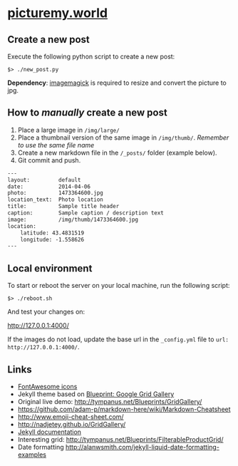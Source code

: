 # [picturemy.world](http://picturemy.world)

## Create a new post

Execute the following python script to create a new post:

```
$> ./new_post.py
```

**Dependency**: [imagemagick](http://www.imagemagick.org/script/index.php) is required to resize and convert the picture to jpg.

## How to _manually_ create a new post

1. Place a large image in `/img/large/`
2. Place a thumbnail version of the same image in `/img/thumb/`. _Remember to use the same file name_
3. Create a new markdown file in the `/_posts/` folder (example below).
4. Git commit and push.

```txt
---
layout: 		default
date:   		2014-04-06
photo: 			1473364600.jpg
location_text: 	Photo location
title: 			Sample title header
caption: 		Sample caption / description text
image: 			/img/thumb/1473364600.jpg
location:
    latitude: 43.4831519
    longitude: -1.558626
---
```

## Local environment

To start or reboot the server on your local machine, run the following script:

```
$> ./reboot.sh
```

And test your changes on:

http://127.0.0.1:4000/

If the images do not load, update the base url in the `_config.yml` file to `url: http://127.0.0.1:4000/`.

## Links

- [FontAwesome icons](http://fontawesome.io/)
- Jekyll theme based on [Blueprint: Google Grid Gallery](http://tympanus.net/codrops/?p=18699)
- Original live demo: http://tympanus.net/Blueprints/GridGallery/
- https://github.com/adam-p/markdown-here/wiki/Markdown-Cheatsheet
- http://www.emoji-cheat-sheet.com/
- http://nadjetey.github.io/GridGallery/
- [Jekyll documentation](http://jekyllrb.com/)
- Interesting grid: http://tympanus.net/Blueprints/FilterableProductGrid/
- Date formatting http://alanwsmith.com/jekyll-liquid-date-formatting-examples
